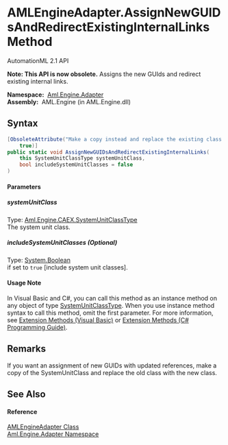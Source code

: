 AMLEngineAdapter.AssignNewGUIDsAndRedirectExistingInternalLinks Method
======================================================================
AutomationML 2.1 API

**Note: This API is now obsolete.**
Assigns the new GUIds and redirect existing internal links.

  **Namespace:**  [Aml.Engine.Adapter][1]  
  **Assembly:**  AML.Engine (in AML.Engine.dll)

Syntax
------

```csharp
[ObsoleteAttribute("Make a copy instead and replace the existing class using the copy", 
	true)]
public static void AssignNewGUIDsAndRedirectExistingInternalLinks(
	this SystemUnitClassType systemUnitClass,
	bool includeSystemUnitClasses = false
)
```

#### Parameters

##### *systemUnitClass*
Type: [Aml.Engine.CAEX.SystemUnitClassType][2]  
The system unit class.

##### *includeSystemUnitClasses* (Optional)
Type: [System.Boolean][3]  
if set to `true` [include system unit classes].

#### Usage Note
In Visual Basic and C#, you can call this method as an instance method on any object of type [SystemUnitClassType][2]. When you use instance method syntax to call this method, omit the first parameter. For more information, see [Extension Methods (Visual Basic)][4] or [Extension Methods (C# Programming Guide)][5].

Remarks
-------
 If you want an assignment of new GUIDs with updated references, make a copy of the SystemUnitClass and replace the old class with the new class. 

See Also
--------

#### Reference
[AMLEngineAdapter Class][6]  
[Aml.Engine.Adapter Namespace][1]  

[1]: ../README.md
[2]: ../../Aml.Engine.CAEX/SystemUnitClassType/README.md
[3]: https://docs.microsoft.com/dotnet/api/system.boolean
[4]: https://docs.microsoft.com/dotnet/visual-basic/programming-guide/language-features/procedures/extension-methods
[5]: https://docs.microsoft.com/dotnet/csharp/programming-guide/classes-and-structs/extension-methods
[6]: README.md
[7]: https://www.automationml.org
[8]: ../../icons/logoShade.png